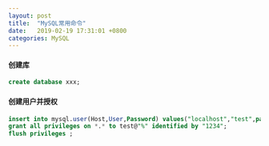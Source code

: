 ```yaml
---
layout: post
title:  "MySQL常用命令"
date:   2019-02-19 17:31:01 +0800
categories: MySQL
---
```

#### 创建库
```sql
create database xxx;

```
#### 创建用户并授权
```sql
insert into mysql.user(Host,User,Password) values("localhost","test",password("1234"));
grant all privileges on *.* to test@"%" identified by "1234";
flush privileges ;
```
